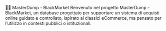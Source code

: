 🕵️‍♂️ MasterDump - BlackMarket
Benvenuto nel progetto MasterDump - BlackMarket, un database progettato per supportare un sistema di acquisti online guidato e controllato, ispirato ai classici eCommerce, ma pensato per l’utilizzo in contesti pubblici o istituzionali.
